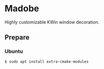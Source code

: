 Madobe
======

Highly customizable KWin window decoration.

Prepare
-------

### Ubuntu

```sh
$ sudo apt install extra-cmake-modules
```

